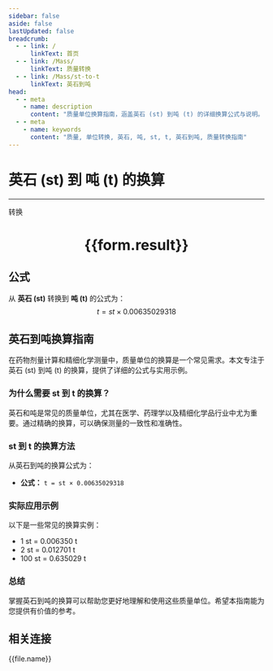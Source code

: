 ```yaml
---
sidebar: false
aside: false
lastUpdated: false
breadcrumb:
  - - link: /
      linkText: 首页
  - - link: /Mass/
      linkText: 质量转换
  - - link: /Mass/st-to-t
      linkText: 英石到吨
head:
  - - meta
    - name: description
      content: "质量单位换算指南，涵盖英石 (st) 到吨 (t) 的详细换算公式与说明。"
  - - meta
    - name: keywords
      content: "质量, 单位转换, 英石, 吨, st, t, 英石到吨, 质量转换指南"
---
```

# 英石 (st) 到 吨 (t) 的换算
---
<script setup>
import { onMounted, reactive, inject, ref } from 'vue'
import { NButton, NForm, NFormItem, NInput, NInputNumber, NSelect, NCard, useMessage,NGrid ,NGi } from 'naive-ui'
import { defineClientComponent } from 'vitepress'
import { Mass } from '../../files';

const convert = inject('convert')

const form = reactive({
  number: null,
  result: '',
})

const convertHandler = () => {
  if (form.number !== null && !isNaN(form.number)) {
    const convertedValue = parseFloat(form.number) * 0.00635029318
    form.result = `${form.number}st = ${convertedValue.toFixed(6)}t`
  } else {
    form.result = '请输入有效的数值。'
  }
}
</script>

<n-form size="large" :model="form">
  <n-form-item label="英石 (st)">
    <n-input-number v-model:value="form.number" placeholder="输入英石" style="width: 100%" />
  </n-form-item>
  <n-form-item>
    <n-button type="primary" @click="convertHandler" block>转换</n-button>
  </n-form-item>
</n-form>

<n-card  embedded :bordered="false" hoverable>
  <div  style="text-align:center">
    <h1>{{form.result}}</h1>
  </div>
</n-card>

## 公式

从 **英石 (st)** 转换到 **吨 (t)** 的公式为：
$$ t = st \times 0.00635029318 $$

## 英石到吨换算指南

在药物剂量计算和精细化学测量中，质量单位的换算是一个常见需求。本文专注于英石 (st) 到吨 (t) 的换算，提供了详细的公式与实用示例。

### 为什么需要 st 到 t 的换算？

英石和吨是常见的质量单位，尤其在医学、药理学以及精细化学品行业中尤为重要。通过精确的换算，可以确保测量的一致性和准确性。

### st 到 t 的换算方法

从英石到吨的换算公式为：

- **公式：** `t = st × 0.00635029318`

### 实际应用示例

以下是一些常见的换算实例：

- 1 st = 0.006350 t
- 2 st = 0.012701 t
- 100 st = 0.635029 t

### 总结

掌握英石到吨的换算可以帮助您更好地理解和使用这些质量单位。希望本指南能为您提供有价值的参考。

## 相关连接
<n-grid x-gap="12" :cols="4">
  <n-gi v-for="(file, index) in Mass" :key="index">
    <n-button
      text
      tag="a"
      :href="file.path"
      type="primary"
    >
      {{file.name}}
    </n-button>
  </n-gi>
</n-grid>
